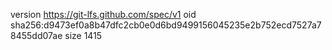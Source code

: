 version https://git-lfs.github.com/spec/v1
oid sha256:d9473ef0a8b47dfc2cb0e0d6bd9499156045235e2b752ecd7527a78455dd07ae
size 1415
